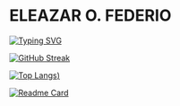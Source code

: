 # **ELEAZAR O. FEDERIO**

[![Typing SVG](https://readme-typing-svg.herokuapp.com?color=%23AAF738&lines=I+love+to+write+software+%F0%9F%98%8A)](https://git.io/typing-svg)

[![GitHub Streak](http://github-readme-streak-stats.herokuapp.com?user=EleaFederio&theme=highcontrast&date_format=j%20M%5B%20Y%5D)](https://git.io/streak-stats)

[![Top Langs](https://github-readme-stats.vercel.app/api/top-langs/?username=anuraghazra&langs_count=5&theme=dark))](https://github.com/anuraghazra/github-readme-stats)

[![Readme Card](https://github-readme-stats.vercel.app/api/pin/?username=EleaFederio&repo=SilidAklatanOnline&theme=dark)](https://github.com/EleaFederio/SilidAklatanOnline)



<!-- **EleaFederio/EleaFederio** is a ✨ _special_ ✨ repository because its `README.md` (this file) appears on your GitHub profile. -->

